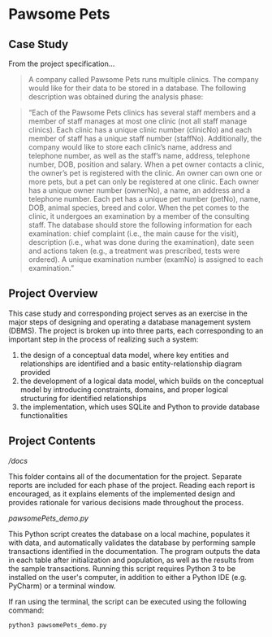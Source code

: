 ﻿# Pawsome Pets

## Case Study
From the project specification...
> A company called Pawsome Pets runs multiple clinics. The company would like for their data to be stored in a database. The following description was obtained during the analysis phase:

> “Each of the Pawsome Pets clinics has several staff members and a member of staff manages at most one clinic (not all staff manage clinics). Each clinic has a unique clinic number (clinicNo) and each member of staff has a unique staff number (staffNo). Additionally, the company would like to store each clinic’s name, address and telephone number, as well as the staff’s name, address, telephone number, DOB, position and salary. 
> When a pet owner contacts a clinic, the owner’s pet is registered with the clinic. An owner can own one or more pets, but a pet can only be registered at one clinic. Each owner has a unique owner number (ownerNo), a name, an address and a telephone number. Each pet has a unique pet number (petNo), name, DOB, animal species, breed and color.
> When the pet comes to the clinic, it undergoes an examination by a member of the consulting staff. The database should store the following information for each examination: chief complaint (i.e., the main cause for the visit), description (i.e., what was done during the examination), date seen and actions taken (e.g., a treatment was prescribed, tests were ordered). A unique examination number (examNo) is assigned to each examination.”

## Project Overview
This case study and corresponding project serves as an exercise in the major steps of designing and operating a database management system (DBMS).
The project is broken up into three parts, each corresponding to an important step in the process of realizing such a system:
1. the design of a conceptual data model, where key entities and relationships are identified and a basic entity-relationship diagram provided
2. the development of a logical data model, which builds on the conceptual model by introducing constraints, domains, and proper logical structuring for identified relationships
3. the implementation, which uses SQLite and Python to provide database functionalities

## Project Contents
*/docs*

This folder contains all of the documentation for the project. Separate reports are included for each phase of the project. Reading each report is encouraged, as it explains elements of the implemented design and provides rationale for various decisions made throughout the process.

*pawsomePets_demo.py*

This Python script creates the database on a local machine, populates it with data, and automatically validates the database by performing sample transactions identified in the documentation. The program outputs the data in each table after initialization and population, as well as the results from the sample transactions.
Running this script requires Python 3 to be installed on the user's computer, in addition to either a Python IDE (e.g. PyCharm) or a terminal window.

If ran using the terminal, the script can be executed using the following command:
```
python3 pawsomePets_demo.py
```
